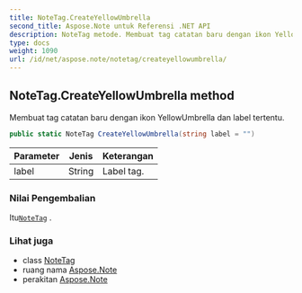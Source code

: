 ```yaml
---
title: NoteTag.CreateYellowUmbrella
second_title: Aspose.Note untuk Referensi .NET API
description: NoteTag metode. Membuat tag catatan baru dengan ikon YellowUmbrella dan label tertentu.
type: docs
weight: 1090
url: /id/net/aspose.note/notetag/createyellowumbrella/
---
```

## NoteTag.CreateYellowUmbrella method

Membuat tag catatan baru dengan ikon YellowUmbrella dan label tertentu.

```csharp
public static NoteTag CreateYellowUmbrella(string label = "")
```

| Parameter | Jenis | Keterangan |
| --- | --- | --- |
| label | String | Label tag. |

### Nilai Pengembalian

Itu[`NoteTag`](../) .

### Lihat juga

* class [NoteTag](../)
* ruang nama [Aspose.Note](../../notetag/)
* perakitan [Aspose.Note](../../../)


